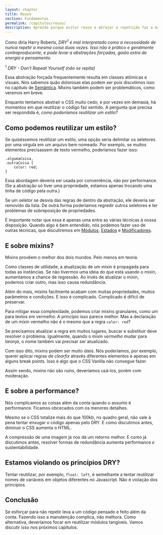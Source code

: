 ```yaml
---
layout: chapter
title: Reuso
section: Fundamentos
permalink: /capitulos/reuso/
description: Aprenda porque evitar reuso e abraçar a repetição faz a manutenção do CSS mais fácil.
---
```


Como diria Harry Roberts, *DRY<sup>1</sup> é mal interpretado como a necessidade de nunca repetir a mesma coisa duas vezes. Isso não é prático e geralmente contraproducente, e pode levar a abstrações forçadas, gasto extra de energia e pensamento.*

<sup>1</sup> *DRY - Don’t Repeat Yourself (não se repita)*

Essa abstração forçada frequentemente resulta em classes atômicas e visuais. Nós sabemos quão dolorosas elas podem ser pois discutimos isso no capítulo de [Semântica](/capitulos/semantica/). Mixins também podem ser problemáticos, como veremos em breve.

Enquanto tentamos abstrair o CSS muito cedo, e por vezes em demasia, há momentos em que reutilizar o código faz sentido. A pergunta que precisa ser respondida é, *como poderíamos reutilizar um estilo?*

## Como podemos reutilizar um estilo?

Se quiséssemos reutilizar um estilo, uma opção seria delimitar os seletores por uma vírgula em um arquivo bem nomeado. Por exemplo, se muitos elementos precisassem de texto vermelho, poderíamos fazer isso:

	.algumaCoisa,
	.outraCoisa {
		color: red;
	}

Essa abordagem deveria ser usada por conveniência, não por performance. (Se a abstração só tiver uma propriedade, estamos apenas trocando uma linha de código pela outra.)

Se um seletor se desvia das regras de dentro da abstração, ele deveria ser removido da lista. De outra forma poderíamos regredir outros seletores e ter problemas de sobreposição de propriedades.

É importante notar que essa é apenas uma entre as várias técnicas à nossa disposição. Quando algo é bem entendido, nós podemos fazer uso de outras técnicas, que discutiremos em [Módulos](/capitulos/modulos/), [Estados](/capitulos/estados/) e [Modificadores](/capitulos/modificadores/).

## E sobre mixins?

Mixins provêem o melhor dos dois mundos. Pelo menos em teoria.

Como classes de utilidade, a atualização de um mixin é propagada para todas as instâncias. Se não tivermos uma ideia do que está usando o mixin, aumentamos a chance de regressão. Ao invés de atualizar o mixin, podemos criar outro, mas isso causa redundância.

Além do mais, mixins facilmente acabam com muitas propriedades, muitos parâmetros e condições. E isso é complicado. Complicado é difícil de preservar.

Para mitigar essa complexidade, podemos criar mixins granulares, como um para textos em  vermelho. A princípio isso parece melhor. Mas a declaração de um mixin vermelho não é o mesmo que a regra `color: red`?

Se precisamos atualizar a regra em muitos lugares, buscar e substituir deve resolver o problema. Igualmente, quando o mixin *vermelho* mudar para *laranja*, o nome também vai precisar ser atualizado.

Com isso dito, mixins podem ser muito úteis. Nós poderíamos, por exemplo, querer aplicar regras de *clearfix* através diferentes elementos e apenas em alguns break points. Isso é algo que o CSS Vanilla não consegue fazer.

Assim sendo, mixins não são *ruins*, deveríamos usá-los, porém com moderação.

## E sobre a performance?

Nós complicamos as coisas além da conta quando o assunto é performance. Ficamos obcecados com os menores detalhes.

Mesmo se o CSS totalize mais do que 100kb, no quadro geral, não vale à pena tentar enxugar o código apenas pelo DRY. E como discutimos antes, diminuir o CSS aumenta o HTML.

A compressão de uma imagem já nos dá um retorno melhor. E como já discutimos antes, resolver formas de redundância aumenta performance *e* sustentabilidade.

## Estamos violando os princípios DRY?

Tentar reutilizar, por exemplo, `float: left`, é semelhante a tentar reutilizar nomes de variáveis em objetos diferentes no Javascript. Não é violação dos princípios.

## Conclusão

Se esforçar para não repetir leva a um código pensado e feito além da conta. Fazendo isso a manutenção complica, não melhora. Como alternativa, deveríamos focar em reutilizar módulos tangíveis. Vamos discutir isso nos próximos capítulos.

